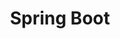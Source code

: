 ---
title: "Spring Boot"
level: 4
category: "framework-library"
tags: 
  - "web-dev"
  - "server"
description: "With all of the full-stack applications at BP3 using Java for their backend, it made sense to pick Spring Boot for as the backend. Since Spring Boot provides annotations to easily set up REST endpoints as well as frameworks to communicate with databases, it allowed us to focus on implementing the business logic. While other frameworks such as the <i>Play</i> Framework could also be used, Spring Boot is well documented and offers a wide variety of official (such as the <i>Spring Security</i> Framework) and third-party extensions."
lastUsed: "2017"
projects:
  - title: "Brazos Portal (2.0)"
    uri: bp3-brazos-portal-2
---